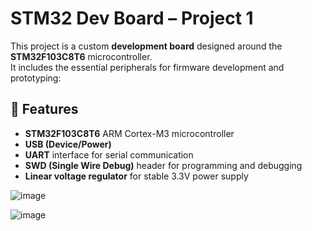 # STM32 Dev Board – Project 1

This project is a custom **development board** designed around the **STM32F103C8T6** microcontroller.  
It includes the essential peripherals for firmware development and prototyping:

## 🔧 Features

- **STM32F103C8T6** ARM Cortex-M3 microcontroller
- **USB (Device/Power)**
- **UART** interface for serial communication
- **SWD (Single Wire Debug)** header for programming and debugging
- **Linear voltage regulator** for stable 3.3V power supply


![image](https://github.com/user-attachments/assets/78dc32cf-7a26-4ebd-81b3-3d9d5e3ba2da)

![image](https://github.com/user-attachments/assets/2e464922-f3cd-4ef1-b948-ad29de6643e4)
